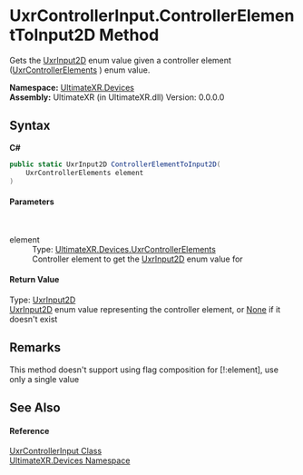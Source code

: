 # UxrControllerInput.ControllerElementToInput2D Method 
 

Gets the <a href="T_UltimateXR_Devices_UxrInput2D">UxrInput2D</a> enum value given a controller element (<a href="T_UltimateXR_Devices_UxrControllerElements">UxrControllerElements</a> ) enum value.

**Namespace:**&nbsp;<a href="N_UltimateXR_Devices">UltimateXR.Devices</a><br />**Assembly:**&nbsp;UltimateXR (in UltimateXR.dll) Version: 0.0.0.0

## Syntax

**C#**<br />
``` C#
public static UxrInput2D ControllerElementToInput2D(
	UxrControllerElements element
)
```


#### Parameters
&nbsp;<dl><dt>element</dt><dd>Type: <a href="T_UltimateXR_Devices_UxrControllerElements">UltimateXR.Devices.UxrControllerElements</a><br />Controller element to get the <a href="T_UltimateXR_Devices_UxrInput2D">UxrInput2D</a> enum value for</dd></dl>

#### Return Value
Type: <a href="T_UltimateXR_Devices_UxrInput2D">UxrInput2D</a><br /><a href="T_UltimateXR_Devices_UxrInput2D">UxrInput2D</a> enum value representing the controller element, or <a href="T_UltimateXR_Devices_UxrInput2D">None</a> if it doesn't exist

## Remarks
This method doesn't support using flag composition for [!:element], use only a single value

## See Also


#### Reference
<a href="T_UltimateXR_Devices_UxrControllerInput">UxrControllerInput Class</a><br /><a href="N_UltimateXR_Devices">UltimateXR.Devices Namespace</a><br />